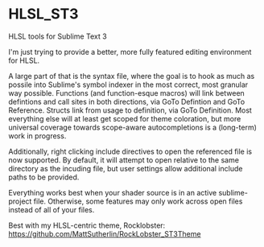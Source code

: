 # HLSL_ST3
HLSL tools for Sublime Text 3

I'm just trying to provide a better, more fully featured editing environment for HLSL.

A large part of that is the syntax file, where the goal is to hook as much as possile into Sublime's symbol indexer in the most correct, most granular way possible.  Functions (and function-esque macros) will link between defintions and call sites in both directions, via GoTo Defintion and GoTo Reference.  Structs link from usage to definition, via GoTo Definition.  Most everything else will at least get scoped for theme coloration, but more universal coverage towards scope-aware autocompletions is a (long-term) work in progress.

Additionally, right clicking include directives to open the referenced file is now supported.  By default, it will attempt to open relative to the same directory as the incuding file, but user settings allow additional include paths to be provided.

Everything works best when your shader source is in an active sublime-project file.  Otherwise, some features may only work across open files instead of all of your files.

Best with my HLSL-centric theme, Rocklobster:  https://github.com/MattSutherlin/RockLobster_ST3Theme
